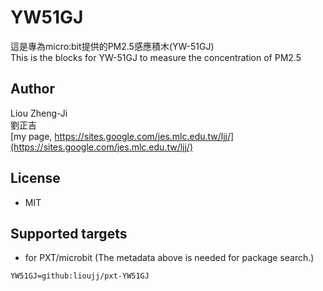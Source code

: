 # YW51GJ

這是專為micro:bit提供的PM2.5感應積木(YW-51GJ)\
This is the blocks for YW-51GJ to measure the concentration of PM2.5

## Author
Liou Zheng-Ji\
劉正吉\
[my page, https://sites.google.com/jes.mlc.edu.tw/ljj/](https://sites.google.com/jes.mlc.edu.tw/ljj/)

## License

* MIT

## Supported targets

* for PXT/microbit
(The metadata above is needed for package search.)

```package
YW51GJ=github:lioujj/pxt-YW51GJ
```
